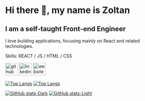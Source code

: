 # Hi there 👋, my name is Zoltan
## I am a self-taught Front-end Engineer
I love building applications, focusing mainly on React and related technologies.

Skills: REACT / JS / HTML / CSS


[<img src='https://cdn.simpleicons.org/github/_/white' alt='github' height='40'>](https://github.com/zwebd) [<img src='https://cdn.simpleicons.org/linkedin/_/white' alt='linkedin' height='40'>](https://www.linkedin.com/in/zoltan-szabo-dev/)  [<img src='https://cdn.simpleicons.org/icloud/_/white' alt='website' height='40'>](https://www.zoltandev.com)  

[![Top Langs](https://github-readme-stats.vercel.app/api/top-langs/?username=zwebd\&layout=compact\&theme=dark\&langs_count=8)](https://github.com/zwebd/github-readme-stats#gh-dark-mode-only)
[![Top Langs](https://github-readme-stats.vercel.app/api/top-langs/?username=zwebd\&layout=compact\&theme=default\&langs_count=8)](https://github.com/zwebd/github-readme-stats#gh-light-mode-only)

[![GitHub stats-Dark](https://github-readme-stats.vercel.app/api?username=zwebd\&show_icons=true\&theme=dark\&rank_icon=github)](https://github.com/zwebd/github-readme-stats#gh-dark-mode-only)
[![GitHub stats-Light](https://github-readme-stats.vercel.app/api?username=zwebd\&show_icons=true\&theme=default\&rank_icon=github)](https://github.com/zwebd/github-readme-stats#gh-light-mode-only)



